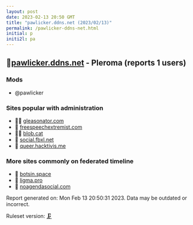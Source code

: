 ```yaml
---
layout: post
date: 2023-02-13 20:50 GMT
title: "pawlicker.ddns.net (2023/02/13)"
permalink: /pawlicker-ddns-net.html
initial: p
initi2l: pa
---
```


## 🦝[pawlicker.ddns.net](https://pawlicker.ddns.net) - Pleroma (reports 1 users)

### Mods
 * @pawlicker

### Sites popular with administration

* 🦝🧸 [gleasonator.com](/gleasonator-com.html)
* 🦝 [freespeechextremist.com](/freespeechextremist-com.html)
* 🦝🧸 [blob.cat](/blob-cat.html)
* 🦝 [social.fbxl.net](/social-fbxl-net.html)
* 🦝 [queer.hacktivis.me](/queer-hacktivis-me.html)

### More sites commonly on federated timeline

* 🐘 [botsin.space](/botsin-space.html)
* 🦝 [ligma.pro](/ligma-pro.html)
* 💉 [noagendasocial.com](/noagendasocial-com.html)

Report generated on: Mon Feb 13 20:50:31 2023. Data may be outdated or incorrect.

Ruleset version: [🗜](/version-clamp)
